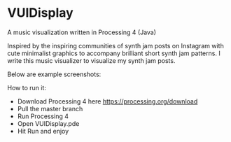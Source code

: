 # VUIDisplay
A music visualization written in Processing 4 (Java)

Inspired by the inspiring communities of synth jam posts on Instagram with cute minimalist graphics to accompany brilliant short synth jam patterns. I write this music visualizer to visualize my synth jam posts.

Below are example screenshots:

How to run it:
- Download Processing 4 here https://processing.org/download
- Pull the master branch
- Run Processing 4
- Open VUIDisplay.pde
- Hit Run and enjoy

